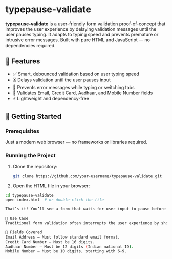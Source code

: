 # typepause-validate

**typepause-validate** is a user-friendly form validation proof-of-concept that improves the user experience by delaying validation messages until the user pauses typing. It adapts to typing speed and prevents premature or intrusive error messages. Built with pure HTML and JavaScript — no dependencies required.

## 🌟 Features

- ✅ Smart, debounced validation based on user typing speed
- ⏳ Delays validation until the user pauses input
- 🛑 Prevents error messages while typing or switching tabs
- 📄 Validates Email, Credit Card, Aadhaar, and Mobile Number fields
- ⚡ Lightweight and dependency-free

## 🚀 Getting Started

### Prerequisites
Just a modern web browser — no frameworks or libraries required.

### Running the Project

1. Clone the repository:
   ```bash
   git clone https://github.com/your-username/typepause-validate.git

2. Open the HTML file in your browser:
  ```bash
  cd typepause-validate
  open index.html  # or double-click the file

That’s it! You’ll see a form that waits for user input to pause before showing validation messages.

🧠 Use Case
Traditional form validation often interrupts the user experience by showing error messages mid-typing. This POC introduces a friendlier UX — only triggering validations when the user has stopped typing for a moment, improving both accessibility and interaction comfort.

🧪 Fields Covered
Email Address – Must follow standard email format.
Credit Card Number – Must be 16 digits.
Aadhaar Number – Must be 12 digits (Indian national ID).
Mobile Number – Must be 10 digits, starting with 6-9.
